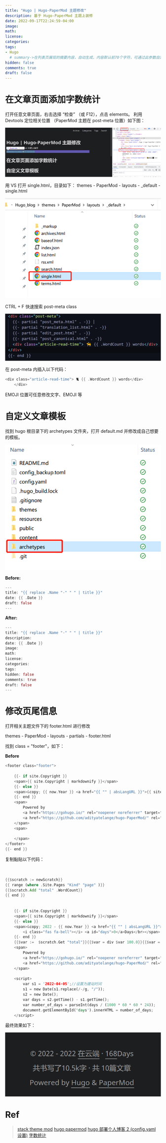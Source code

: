 ```yaml
---
title: "Hugo | Hugo-PaperMod 主题修改"
description: 基于 Hugo-PaperMod 主题上装修
date: 2022-09-17T22:24:59-04:00
image: 
math:
license: 
categories:
tags:
- Hugo
  # summary->在列表页展现的摘要内容，自动生成，内容默认前70个字符，可通过此参数自定义，一般无需专门设置
hidden: false
comments: true
draft: false
---
```

<!--more-->

# 在文章页面添加字数统计

打开任意文章页面，右击选择 “检查” （或 F12），点击 elements。
利用 Devtools 定位相关位置 （PaperMod 主题在 post-meta 位置）如下图：

![](https://raw.githubusercontent.com/Gilgamel/img-host/main/hugo/20220918012845.png)

用 VS 打开 single.html，目录如下：
themes - PaperMod - layouts - _default - single.html

![](https://raw.githubusercontent.com/Gilgamel/img-host/main/hugo/20220918012552.png)

CTRL + F 快速搜索 post-meta class 

![](https://raw.githubusercontent.com/Gilgamel/img-host/main/hugo/20220918013200.png)

在 post-meta 内插入以下代码：

``` rust {linenos=table}
<div class="article-read-time"> 🐈‍ {{ .WordCount }} words</div>
    </div>
```

EMOJI 位置可任意修改文字、EMOJI 等


# 自定义文章模板

找到 hugo 根目录下的 archetypes 文件夹，打开 default.md 并修改成自己想要的模板。

![](https://raw.githubusercontent.com/Gilgamel/img-host/main/hugo/20220917230200.png)

**Before:**
``` rust {linenos=table}
---
title: "{{ replace .Name "-" " " | title }}"
date: {{ .Date }}
draft: false
---

```

**After:**

```rust {linenos=table}
---
title: "{{ replace .Name "-" " " | title }}"
description: 
date: {{ .Date }}
image: 
math:
license: 
categories:
tags:
hidden: false
comments: true
draft: false
---
```

# 修改页尾信息

打开相关主题文件下的 footer.html 进行修改

themes - PaperMod - layouts - partials - footer.html

找到 class = "footer"，如下：

**Before**

``` rust {linenos=table}
<footer class="footer">

    {{- if site.Copyright }}
    <span>{{ site.Copyright | markdownify }}</span>
    {{- else }}
    <span>&copy; {{ now.Year }} <a href="{{ "" | absLangURL }}">{{ site.Title }}</a></span>
    {{- end }}
    <span>
        Powered by
        <a href="https://gohugo.io/" rel="noopener noreferrer" target="_blank">Hugo</a> &
        <a href="https://github.com/adityatelange/hugo-PaperMod/" rel="noopener" target="_blank">PaperMod</a>
    </span>
    <span>

    </span>
</footer>
{{- end }}
```

复制黏贴以下代码：

``` rust {linenos=table}


{{$scratch := newScratch}}
{{ range (where .Site.Pages "Kind" "page" )}}
{{$scratch.Add "total" .WordCount}}
{{ end }}


    {{- if site.Copyright }}
    <span>{{ site.Copyright | markdownify }}</span>
    {{- else }}
    <span>&copy; 2022 - {{ now.Year }} <a href="{{ "" | absLangURL }}">{{ site.Title }}</a> · 
        <i class="fas fa-bell"></i> <a id="days">0</a>Days</br></span>
    {{- end }}
    {{$var :=  $scratch.Get "total"}}{{$var = div $var 100.0}}{{$var = math.Ceil $var}}{{$var = div $var 10.0}}共书写了{{$var}}k字 · 共 {{ len (where .Site.RegularPages "Section" "post") }}篇文章</br><span>
    <span>
        Powered by
        <a href="https://gohugo.io/" rel="noopener noreferrer" target="_blank">Hugo</a> &
        <a href="https://github.com/adityatelange/hugo-PaperMod/" rel="noopener" target="_blank">PaperMod</a></br>
    </span>

    <script>
        var s1 = '2022-04-05';//设置为建站时间
        s1 = new Date(s1.replace(/-/g, "/"));
        s2 = new Date();
        var days = s2.getTime() - s1.getTime();
        var number_of_days = parseInt(days / (1000 * 60 * 60 * 24));
        document.getElementById('days').innerHTML = number_of_days;
    </script>


```

最终效果如下：

![](https://raw.githubusercontent.com/Gilgamel/img-host/main/hugo/20220920171617.png)


# Ref
> [stack theme mod](https://mantyke.icu/posts/2022/stack-theme-mod/)
> [hugo papermod](https://github.com/adityatelange/hugo-PaperMod)
> [hugo 部署个人博客 2 (config.yaml 设置)](https://333rd.net/posts/tech/hugo%E9%83%A8%E7%BD%B2%E4%B8%AA%E4%BA%BA%E5%8D%9A%E5%AE%A22/)
> [字数统计](https://mogeko.me/posts/zh-cn/033/)
